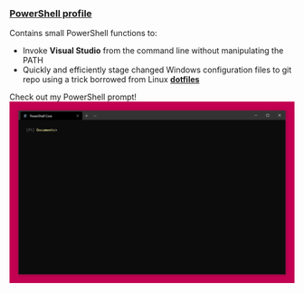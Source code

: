 ### [PowerShell profile](Documents\PowerShell\Microsoft.PowerShell_profile.ps1)
Contains small PowerShell functions to:
- Invoke **Visual Studio** from the command line without manipulating the PATH
- Quickly and efficiently stage changed Windows configuration files to git repo using a trick borrowed from 
Linux [ **dotfiles** ](https://github.com/jasper-zanjani/dotfiles)

Check out my PowerShell prompt!
![](prompt.png)
